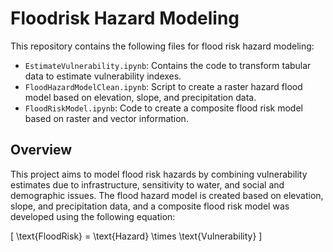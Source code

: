 
# Floodrisk Hazard Modeling

This repository contains the following files for flood risk hazard modeling:

- `EstimateVulnerability.ipynb`: Contains the code to transform tabular data to estimate vulnerability indexes.
- `FloodHazardModelClean.ipynb`: Script to create a raster hazard flood model based on elevation, slope, and precipitation data.
- `FloodRiskModel.ipynb`: Code to create a composite flood risk model based on raster and vector information.

## Overview

This project aims to model flood risk hazards by combining vulnerability estimates due to infrastructure, sensitivity to water, and social and demographic issues. The flood hazard model is created based on elevation, slope, and precipitation data, and a composite flood risk model was developed using the following equation:

\[ \text{FloodRisk} = \text{Hazard} \times \text{Vulnerability} \]


